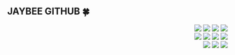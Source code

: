 ## JAYBEE GITHUB 🍀



<p align="right">
<img src="https://img.shields.io/badge/Spring-green?style=flat-square&logo=spring&logoColor=white"/>
<img src="https://img.shields.io/badge/SpringBoot-green?style=flat-square&logo=Spring Boot&logoColor=white"/>
<img src="https://img.shields.io/badge/Java-f39c12?style=flat-square&logo=java"/>
<img src="https://img.shields.io/badge/Javascript-F7DF1E?style=flat-square&logo=javascript&logoColor=white"/>
  <br>
<img src="https://img.shields.io/badge/Tomcat-F8DC75?style=flat-square&logo=Apache%20Tomcat&logoColor=white"/>
<img src="https://img.shields.io/badge/Apache-D22128?style=flat-square&logo=Apache&logoColor=white"/>
<img src="https://img.shields.io/badge/Jenkins-D24939?style=flat-square&logo=Jenkins&logoColor=white"/>
<img src="https://img.shields.io/badge/Gradle-02303A?style=flat-square&logo=Gradle&logoColor=white"/>

 <br>
<img src="https://img.shields.io/badge/MSSQL-CC2927?style=flat-square&logo=Microsoft%20SQL%20Server&logoColor=white"/>
<img src="https://img.shields.io/badge/MariaDB-003545?style=flat-square&logo=MariaDB&logoColor=white"/>
<img src="https://img.shields.io/badge/Linux-black?style=flat-square&logo=Linux&logoColor=white"/>
</p>
<!--
<img src=""/>
**jong-bae/jong-bae** is a ✨ _special_ ✨ repository because its `README.md` (this file) appears on your GitHub profile.

Here are some ideas to get you started:

- 🔭 I’m currently working on ...
- 🌱 I’m currently learning ...
- 👯 I’m looking to collaborate on ...
- 🤔 I’m looking for help with ...
- 💬 Ask me about ...
- 📫 How to reach me: ...
- 😄 Pronouns: ...
- ⚡ Fun fact: ...
-->

